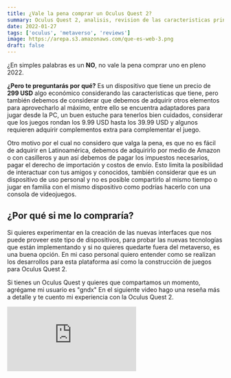 ```yaml
---
title: ¿Vale la pena comprar un Oculus Quest 2?
summary: Oculus Quest 2, analisis, revision de las caracteristicas principales, precio, accesorios, juegos, ventajas y desventajas y si vale la pena comprar uno en pleno 2022.
date: 2022-01-27
tags: ['oculus', 'metaverso', 'reviews']
image: https://arepa.s3.amazonaws.com/que-es-web-3.png
draft: false
---
```


¿En simples palabras es un **NO**, no vale la pena comprar uno en pleno 2022.

**¿Pero te preguntarás por qué?** Es un dispositivo que tiene un precio de **299 USD** algo económico considerando las características que tiene, pero también debemos de considerar que debemos de adquirir otros elementos para aprovecharlo al máximo, entre ello se encuentra adaptadores para jugar desde la PC, un buen estuche para tenerlos bien cuidados, considerar que los juegos rondan los 9.99 USD hasta los 39.99 USD y algunos requieren adquirir complementos extra para complementar el juego.

Otro motivo por el cual no considero que valga la pena, es que no es fácil de adquirir en Latinoamérica, debemos de adquirirlo por medio de Amazon o con casilleros y aun así debemos de pagar los impuestos necesarios, pagar el derecho de importación y costos de envío. Esto limita la posibilidad de interactuar con tus amigos y conocidos, también considerar que es un dispositivo de uso personal y no es posible compartirlo al mismo tiempo o jugar en familia con el mismo dispositivo como podrías hacerlo con una consola de videojuegos.

## ¿Por qué si me lo compraría?

Si quieres experimentar en la creación de las nuevas interfaces que nos puede proveer este tipo de dispositivos, para probar las nuevas tecnologías que están implementando y si no quieres quedarte fuera del metaverso, es una buena opción. En mi caso personal quiero entender como se realizan los desarrollos para esta plataforma así como la construcción de juegos para Oculus Quest 2.

Si tienes un Oculus Quest y quieres que compartamos un momento, agrégame mi usuario es "gndx" En el siguiente video hago una reseña más a detalle y te cuento mi experiencia con la Oculus Quest 2.

<div className="embed-container">
<iframe src="https://www.youtube.com/embed/20CoqdgJCO4" title="YouTube video player" frameborder="0" allow="accelerometer; autoplay; clipboard-write; encrypted-media; gyroscope; picture-in-picture" allowfullscreen></iframe>
</div>
